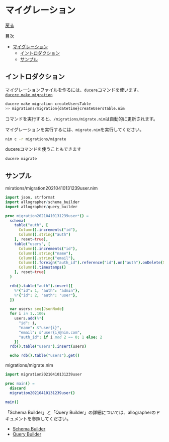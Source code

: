 マイグレーション
===
[戻る](../../README.md)

目次
<!--ts-->
* [マイグレーション](#マイグレーション)
   * [イントロダクション](#イントロダクション)
   * [サンプル](#サンプル)

<!-- Created by https://github.com/ekalinin/github-markdown-toc -->
<!-- Added by: root, at: Sat Jun 22 11:26:22 UTC 2024 -->

<!--te-->

## イントロダクション
マイグレーションファイルを作るには、`ducere`コマンドを使います。  
[`ducere make migration`](./ducere.md#migration)

```sh
ducere make migration createUsersTable
>> migrations/migration{datetime}createUsersTable.nim
```

コマンドを実行すると、`/migrations/migrate.nim`は自動的に更新されます。

マイグレーションを実行するには、`migrate.nim`を実行してください。
```sh
nim c -r migrations/migrate
```

ducereコマンドを使うこともできます
```sh
ducere migrate
```

## サンプル

mirations/migration20210410131239user.nim
```nim
import json, strformat
import allographer/schema_builder
import allographer/query_builder

proc migration20210410131239user*() =
  schema(
    table("auth", [
      Column().increments("id"),
      Column().string("auth")
    ], reset=true),
    table("users", [
      Column().increments("id"),
      Column().string("name"),
      Column().string("email"),
      Column().foreign("auth_id").reference("id").on("auth").onDelete(SET_NULL),
      Column().timestamps()
    ], reset=true)
  )

  rdb().table("auth").insert([
    %*{"id": 1, "auth": "admin"},
    %*{"id": 2, "auth": "user"},
  ])

  var users: seq[JsonNode]
  for i in 1..100:
    users.add(%*{
      "id": i,
      "name": &"user{i}",
      "email": &"user{i}@nim.com",
      "auth_id": if i mod 2 == 0: 1 else: 2
    })
  rdb().table("users").insert(users)

  echo rdb().table("users").get()

```

migrations/migrate.nim
```nim
import migration20210410131239user

proc main() =
  discard
  migration20210410131239user()

main()
```

「Schema Builder」と「Query Builder」の詳細については、allographerのドキュメントを参照してください。
- [Schema Builder](https://github.com/itsumura-h/nim-allographer/blob/master/documents/schema_builder.md)
- [Query Builder](https://github.com/itsumura-h/nim-allographer/blob/master/documents/query_builder.md)

